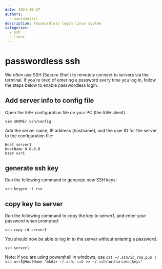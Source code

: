 ```yaml
---
date: 2024-10-27
authors:
  - saeidamiri1
description: Passwordless login linux system
categories:
  - ssh 
  - linux
---
```


# passwordless ssh

We often use SSH (Secure Shell) to remotely connect to servers via the terminal. If you’re tired of entering a password every time you log in, follow the steps below to enable passwordless login.

<!-- more -->


## Add server info to config file
Open the SSH configuration file on your PC (the SSH client).
```
vim $HOME/.ssh/config
```

Add the server name, IP address (hostname), and the user ID for the server to the configuration file:
```
Host server1
HostName 8.8.8.8
User usr1
```

##  generate ssh key
Run the following command to generate new SSH keys:
```
ssh-keygen -t rsa
```

## copy key to server
Run the following command to copy the key to server1, and enter your password when prompted:
```
ssh-copy-id server1
```

You should now be able to log in to the server without entering a password.
```
ssh server1
```

Note: if you are using powershell in windows, use `cat ~/.ssh/id_rsa.pub | ssh usr1@HostName "mkdir ~/.ssh; cat >> ~/.ssh/authorized_keys"`

